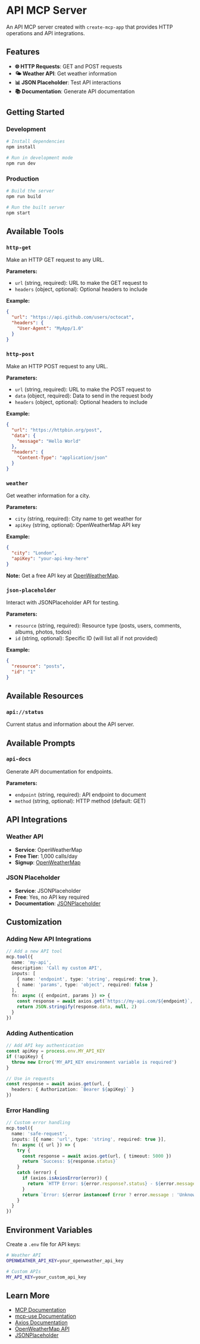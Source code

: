 # API MCP Server

An API MCP server created with `create-mcp-app` that provides HTTP operations and API integrations.

## Features

- **🌐 HTTP Requests**: GET and POST requests
- **🌤️ Weather API**: Get weather information
- **📊 JSON Placeholder**: Test API interactions
- **📚 Documentation**: Generate API documentation

## Getting Started

### Development

```bash
# Install dependencies
npm install

# Run in development mode
npm run dev
```

### Production

```bash
# Build the server
npm run build

# Run the built server
npm start
```

## Available Tools

### `http-get`

Make an HTTP GET request to any URL.

**Parameters:**

- `url` (string, required): URL to make the GET request to
- `headers` (object, optional): Optional headers to include

**Example:**

```json
{
  "url": "https://api.github.com/users/octocat",
  "headers": {
    "User-Agent": "MyApp/1.0"
  }
}
```

### `http-post`

Make an HTTP POST request to any URL.

**Parameters:**

- `url` (string, required): URL to make the POST request to
- `data` (object, required): Data to send in the request body
- `headers` (object, optional): Optional headers to include

**Example:**

```json
{
  "url": "https://httpbin.org/post",
  "data": {
    "message": "Hello World"
  },
  "headers": {
    "Content-Type": "application/json"
  }
}
```

### `weather`

Get weather information for a city.

**Parameters:**

- `city` (string, required): City name to get weather for
- `apiKey` (string, optional): OpenWeatherMap API key

**Example:**

```json
{
  "city": "London",
  "apiKey": "your-api-key-here"
}
```

**Note:** Get a free API key at [OpenWeatherMap](https://openweathermap.org/api).

### `json-placeholder`

Interact with JSONPlaceholder API for testing.

**Parameters:**

- `resource` (string, required): Resource type (posts, users, comments, albums, photos, todos)
- `id` (string, optional): Specific ID (will list all if not provided)

**Example:**

```json
{
  "resource": "posts",
  "id": "1"
}
```

## Available Resources

### `api://status`

Current status and information about the API server.

## Available Prompts

### `api-docs`

Generate API documentation for endpoints.

**Parameters:**

- `endpoint` (string, required): API endpoint to document
- `method` (string, optional): HTTP method (default: GET)

## API Integrations

### Weather API

- **Service**: OpenWeatherMap
- **Free Tier**: 1,000 calls/day
- **Signup**: [OpenWeatherMap](https://openweathermap.org/api)

### JSON Placeholder

- **Service**: JSONPlaceholder
- **Free**: Yes, no API key required
- **Documentation**: [JSONPlaceholder](https://jsonplaceholder.typicode.com/)

## Customization

### Adding New API Integrations

```typescript
// Add a new API tool
mcp.tool({
  name: 'my-api',
  description: 'Call my custom API',
  inputs: [
    { name: 'endpoint', type: 'string', required: true },
    { name: 'params', type: 'object', required: false }
  ],
  fn: async ({ endpoint, params }) => {
    const response = await axios.get(`https://my-api.com/${endpoint}`, { params })
    return JSON.stringify(response.data, null, 2)
  }
})
```

### Adding Authentication

```typescript
// Add API key authentication
const apiKey = process.env.MY_API_KEY
if (!apiKey) {
  throw new Error('MY_API_KEY environment variable is required')
}

// Use in requests
const response = await axios.get(url, {
  headers: { Authorization: `Bearer ${apiKey}` }
})
```

### Error Handling

```typescript
// Custom error handling
mcp.tool({
  name: 'safe-request',
  inputs: [{ name: 'url', type: 'string', required: true }],
  fn: async ({ url }) => {
    try {
      const response = await axios.get(url, { timeout: 5000 })
      return `Success: ${response.status}`
    }
    catch (error) {
      if (axios.isAxiosError(error)) {
        return `HTTP Error: ${error.response?.status} - ${error.message}`
      }
      return `Error: ${error instanceof Error ? error.message : 'Unknown error'}`
    }
  }
})
```

## Environment Variables

Create a `.env` file for API keys:

```bash
# Weather API
OPENWEATHER_API_KEY=your_openweather_api_key

# Custom APIs
MY_API_KEY=your_custom_api_key
```

## Learn More

- [MCP Documentation](https://modelcontextprotocol.io)
- [mcp-use Documentation](https://docs.mcp-use.io)
- [Axios Documentation](https://axios-http.com/)
- [OpenWeatherMap API](https://openweathermap.org/api)
- [JSONPlaceholder](https://jsonplaceholder.typicode.com/)
